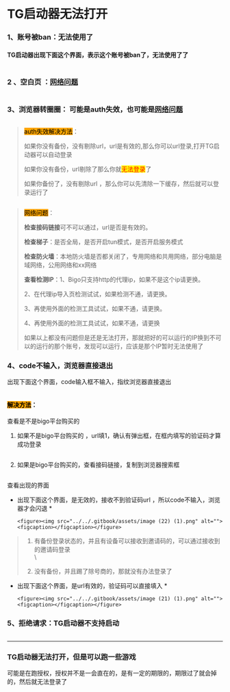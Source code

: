 # TG启动器无法打开

### 1、账号被ban：无法使用了

#### TG启动器出现下面这个界面，表示这个账号被ban了，无法使用了了

<figure><img src="../../.gitbook/assets/image (5) (1) (1) (1).png" alt=""><figcaption></figcaption></figure>

### 2 、空白页 ：[网络问题 ](wang-luo-wen-ti.md#id-2tg-qi-dong-qi-wu-fa-fang-wen)

<figure><img src="../../.gitbook/assets/image (8) (1) (1).png" alt=""><figcaption></figcaption></figure>

### 3、浏览器转圈圈： 可能是auth失效，也可能是[网络问题](wang-luo-wen-ti.md)

<figure><img src="../../.gitbook/assets/image (40).png" alt=""><figcaption></figcaption></figure>

> <mark style="background-color:orange;">auth失效解决方法</mark>：
>
> 如果你没有备份，没有剔除url，url是有效的,那么你可以url登录,打开TG启动器可以自动登录&#x20;
>
> 如果你没有备份，url剔除了那么你就<mark style="color:red;">无法登录</mark>了
>
> 如果你备份了，没有剔除url ，那么你可以先清除一下缓存，然后就可以登录运行了

<figure><img src="../../.gitbook/assets/image (35).png" alt=""><figcaption></figcaption></figure>

> <mark style="background-color:orange;">网络问题</mark>：
>
> **检查接码链接**可不可以通过，url是否是有效的。
>
> **检查梯子**：是否全局，是否开启tun模式，是否开启服务模式
>
> **检查防火墙**：本地防火墙是否都关闭了，专用网络和共用网络，部分电脑是域网络，公用网络和xx网络
>
> **查看检测IP**：1、Bigo只支持http的代理ip，如果不是这个ip请更换。
>
> 2、在代理ip导入页检测试试，如果检测不通，请更换。
>
> 3、再使用外面的检测工具试试，如果不通，请更换。
>
> 4、再使用外面的检测工具试试，如果不通，请更换
>
> 如果以上都没有问题但是还是无法打开，那就把好的可以运行的IP换到不可以的运行的那个账号，发现可以运行，应该是那个IP暂时无法使用了

### 4、code不输入，浏览器直接退出

出现下面这个界面，code输入框不输入，指纹浏览器直接退出

<figure><img src="../../.gitbook/assets/261B0FD8-1727-4cf7-9A6E-8BFDD6A80E44.png" alt=""><figcaption></figcaption></figure>

#### <mark style="background-color:orange;">解决方法</mark>：

查看是不是bigo平台购买的

1. 如果不是bigo平台购买的 ，url填1，确认有弹出框，在框内填写的验证码才算成功登录

<figure><img src="../../.gitbook/assets/image (33).png" alt=""><figcaption></figcaption></figure>

2. 如果是bigo平台购买的，查看接码链接，复制到浏览器搜索框

<figure><img src="../../.gitbook/assets/image (20) (1).png" alt=""><figcaption></figcaption></figure>

查看出现的界面

* 出现下面这个界面，是无效的，接收不到验证码url ，所以code不输入，浏览器才会闪退
  *

      <figure><img src="../../.gitbook/assets/image (22) (1).png" alt=""><figcaption></figcaption></figure>



> 1. 有备份登录状态的，并且有设备可以接收到邀请码的，可以通过接收到的邀请码登录\
>    \
>
> 2. 没有备份，并且踢了除号商的，那就没有办法登录了

* 出现下面这个界面，是url有效的，验证码可以直接填入
  *

      <figure><img src="../../.gitbook/assets/image (21) (1).png" alt=""><figcaption></figcaption></figure>

### 5、拒绝请求：TG启动器不支持启动

<figure><img src="../../.gitbook/assets/image (67).png" alt=""><figcaption></figcaption></figure>



***

### TG启动器无法打开，但是可以跑一些游戏



可能是在跑授权，授权并不是一会直在的，是有一定的期限的，期限过了就会掉的，然后就无法登录了




